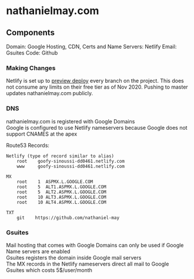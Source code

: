 # nathanielmay.com

## Components

Domain: Google
Hosting, CDN, Certs and Name Servers: Netlify
Email: Gsuites
Code: Github

### Making Changes

Netlify is set up to [preview deploy](https://app.netlify.com/sites/goofy-sinoussi-dd0461/deploys) every branch on the project. This does not consume any limits on their free tier as of Nov 2020. Pushing to master updates nathanielmay.com publicly.

### DNS

nathanielmay.com is registered with Google Domains  
Google is configured to use Netlify nameservers because Google does not support CNAMES at the apex

Route53 Records:
```
Netlify (type of record similar to alias)
	root	goofy-sinoussi-dd0461.netlify.com
	www 	goofy-sinoussi-dd0461.netlify.com

MX
	root	1  ASPMX.L.GOOGLE.COM
	root	5  ALT1.ASPMX.L.GOOGLE.COM
	root	5  ALT2.ASPMX.L.GOOGLE.COM
	root	10 ALT3.ASPMX.L.GOOGLE.COM
	root	10 ALT4.ASPMX.L.GOOGLE.COM	

TXT
	git    https://github.com/nathaniel-may	
```

### Gsuites

Mail hosting that comes with Google Domains can only be used if Google Name servers are enabled  
Gsuites registers the domain inside Google mail servers  
The MX records in the Netlify nameservers direct all mail to Google  
Gsuites which costs 5$/user/month  